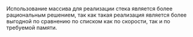 Использование массива для реализации стека является более рациональным решением, так как такая реализация является более выгодной по сравнению по списком как по скорости, так и по требуемой памяти.
